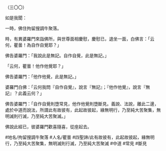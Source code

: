 （三〇〇）

如是我聞：

一時，佛住拘留搜調牛聚落。

時，有異婆羅門來詣佛所，與世尊面相慶慰，慶慰已，退坐一面，白佛言：「云何，瞿曇！為自作自覺耶？」

佛告婆羅門：「我說此是無記。自作自覺，此是無記。」

「云何，瞿曇！他作他覺耶？」

佛告婆羅門：「他作他覺，此是無記。」

婆羅門白佛：「云何我問『自作自覺』，說言『無記』；『他作他覺』，說言『無記』？此義云何？」

佛告婆羅門：「自作自覺則墮常見，他作他覺則墮斷見。義說、法說，離此二邊，處於中道而說法，所謂此有故彼有，此起故彼起，緣無明行，乃至純大苦聚集，無明滅則行滅，乃至純大苦聚滅。」

佛說此經已，彼婆羅門歡喜隨喜，從座起去。

#地名/拘留搜調牛聚落
#人名/瞿曇
#四聖諦/此有故彼有，此起故彼起，緣無明行，乃至純大苦聚集，無明滅則行滅，乃至純大苦聚滅
#中道
#常見
#斷見
